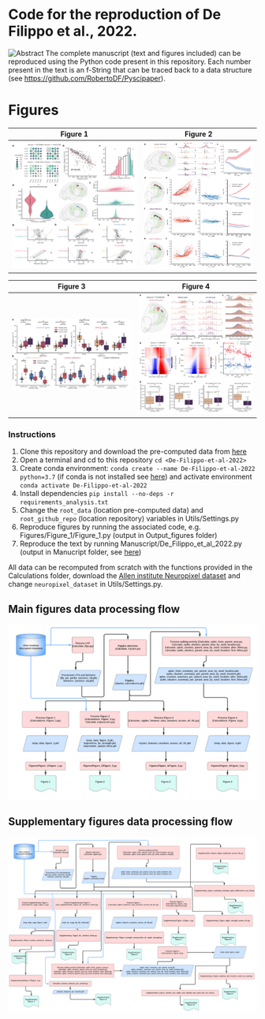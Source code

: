 # Code for the reproduction of De Filippo et al., 2022.
![Abstract](Manuscript/Abstract_De_Filippo_et_al_2022.jpg "Figure 1")
The complete manuscript (text and figures included) can be reproduced using the Python code present in this repository. Each number present in the text is an f-String that can be traced back to a data structure (see https://github.com/RobertoDF/Pyscipaper).

# Figures
Figure 1          |  Figure 2
:-------------------------:|:-------------------------:
![Figure 1](Output_figures/Figure_1.png "Figure 1") |  ![Figure 2](Output_figures/Figure_2.png "Figure 2")

Figure 3         |  Figure 4
:-------------------------:|:-------------------------:
![Figure 3](Output_figures/Figure_3.png "Figure 3") |  ![Figure 4](Output_figures/Figure_4.png "Figure 4")

### Instructions

1. Clone this repository and download the pre-computed data from [here](10.6084/m9.figshare.20209913)
2. Open a terminal and cd to this repository `cd <De-Filippo-et-al-2022>`
3. Create conda environment: `conda create --name De-Filippo-et-al-2022 python=3.7` (if conda is not installed see [here](https://docs.conda.io/projects/conda/en/latest/user-guide/install/index.html)) and activate environment `conda activate De-Filippo-et-al-2022`
4. Install dependencies `pip install --no-deps -r requirements_analysis.txt`     
5. Change the `root_data` (location pre-computed data) and `root_github_repo` (location repository) variables in Utils/Settings.py
6. Reproduce figures by running the associated code, e.g. Figures/Figure_1/Figure_1.py (output in Output_figures folder)
7. Reproduce the text by running Manuscript/De_Filippo_et_al_2022.py (output in Manucript folder, see [here](https://github.com/RobertoDF/Pyscipaper))

All data can be recomputed from scratch with the functions provided in the Calculations folder, download the [Allen institute Neuropixel dataset](https://allensdk.readthedocs.io/en/latest/visual_coding_neuropixels.html) and change `neuropixel_dataset` in Utils/Settings.py.

## Main figures data processing flow
![](Main_figs_flowchart.png)

## Supplementary figures data processing flow
![](Supplementary_figs_flowchart.png)





